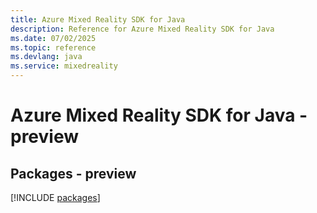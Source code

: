 ```yaml
---
title: Azure Mixed Reality SDK for Java
description: Reference for Azure Mixed Reality SDK for Java
ms.date: 07/02/2025
ms.topic: reference
ms.devlang: java
ms.service: mixedreality
---
```

# Azure Mixed Reality SDK for Java - preview
## Packages - preview
[!INCLUDE [packages](mixed-reality-index.md)]